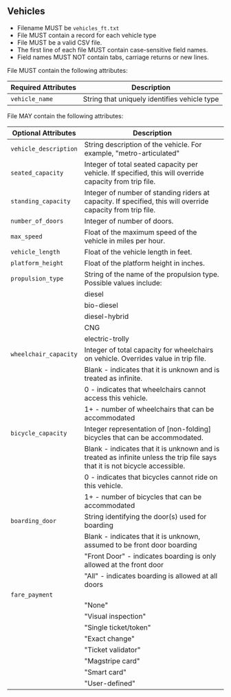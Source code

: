 ## Vehicles

 *  Filename MUST be `vehicles_ft.txt`
 *  File MUST contain a record for each vehicle type
 *  File MUST be a valid CSV file.
 *  The first line of each file MUST contain case-sensitive field names.
 *  Field names MUST NOT contain tabs, carriage returns or new lines.
 
File MUST contain the following attributes:

Required Attributes	| Description										
----------			| -------------		
`vehicle_name`		| String that uniquely identifies vehicle type

File MAY contain the following attributes:

|Optional Attributes		| Description										
| ----------				| -------------		
| `vehicle_description`	| String description of the vehicle. For example, "metro-articulated"
| `seated_capacity`		| Integer of total seated capacity per vehicle. If specified, this will override capacity from trip file.
| `standing_capacity`		| Integer of number of standing riders at capacity.  If specified, this will override capacity from trip file.
| `number_of_doors`		| Integer of number of doors.
| `max_speed`				| Float of the maximum speed of the vehicle in miles per hour.
| `vehicle_length`		| Float of the vehicle length in feet.
| `platform_height`		| Float of the platform height in inches.
| `propulsion_type`		| String of the name of the propulsion type.  Possible values include:
|	| diesel
| | bio-diesel
| | diesel-hybrid
| | CNG
|	| electric-trolly
| `wheelchair_capacity`	| Integer of total capacity for wheelchairs on vehicle. Overrides value in trip file.  
|	| Blank - indicates that it is unknown and is treated as infinite.  
| | 0  - indicates that wheelchairs cannot access this vehicle.
| | 1+ - number of wheelchairs that can be accommodated
| `bicycle_capacity`		| Integer representation of [non-folding] bicycles that can be accommodated.  
|	| Blank - indicates that it is unknown and is treated as infinite unless the trip file says that it is not bicycle accessible.
|	| 0  - indicates that bicycles cannot ride on this vehicle.
|	| 1+ - number of bicycles that can be accommodated
| `boarding_door` | String identifying the door(s) used for boarding
| | Blank - indicates that it is unknown, assumed to be front door boarding
| | "Front Door" - indicates boarding is only allowed at the front door
| | "All"        - indicates boarding is allowed at all doors
| `fare_payment` 
| | "None"
| | "Visual inspection"
| | "Single ticket/token"
| | "Exact change"
| | "Ticket validator"
| | "Magstripe card"
| | "Smart card"
| | "User-defined"

